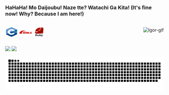 ### HaHaHa! Mo Daijoubu! Naze tte? Watachi Ga Kita! (It's fine now! Why? Because I am here!)

<!-- <div>
  <a href="https://github.com/igorbpsimoes">
  <img height="180em" src="https://github-readme-stats.vercel.app/api?username=igorbpsimoes&show_icons=true&include_all_commits=true&count_private=true&theme=tokyonight"/>
  <img height="180em" src="https://github-readme-stats.vercel.app/api/top-langs/?username=igorbpsimoes&layout=compact&langs_count=7&theme=tokyonight&hide=C,CMake,Mathematica,Objective-C"/>
</div> -->

<div style="display: inline_block"><br>
  <img align="center" alt="Igor-c++" height="30" width="40"src="https://raw.githubusercontent.com/devicons/devicon/master/icons/cplusplus/cplusplus-original.svg"/>
  <img align="center" at="Igor-rails" height="30" width="40" src="https://raw.githubusercontent.com/devicons/devicon/master/icons/rails/rails-plain-wordmark.svg"/>
  <img align="center" at="Igor-ruby" height="30" width="40" src="https://raw.githubusercontent.com/devicons/devicon/master/icons/ruby/ruby-original-wordmark.svg"/>
  <img align="right" alt="Igor-gif" src="https://cdn.discordapp.com/attachments/176860540939927552/877670845126946896/allmight2_1_1.gif"/> 
</div>

##
<div> 
  <a href = "mailto:igorsimoes11.06@gmail.com"><img src="https://img.shields.io/badge/Gmail-D14836?style=for-the-badge&logo=gmail&logoColor=white" target="_blank"></a>
  <a href = "https://www.linkedin.com/in/igorbpsimoes/"><img src="https://img.shields.io/badge/LinkedIn-0077B5?style=for-the-badge&logo=linkedin&logoColor=white" target="_blank"></a>
</div>
  
![Snake animation](https://github.com/igorbpsimoes/igorbpsimoes/blob/output/github-contribution-grid-snake-dark.svg)
